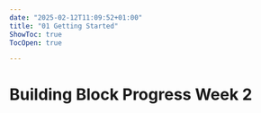 ```yaml
---
date: "2025-02-12T11:09:52+01:00"
title: "01 Getting Started"
ShowToc: true
TocOpen: true

---
```


# Building Block Progress Week 2
